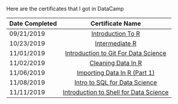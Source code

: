 
Here are the certificates that I got in DataCamp

| Date Completed | Certificate Name                                 |
| :------------- | :--------------------------------------------:   | 
| 09/21/2019     | [Introduction To R](certificate-IntroductionToR.pdf) |
| 10/23/2019     | [Intermediate R](certificate-IntermediateR.pdf)      |
| 11/01/2019     | [Introduction to Git For Data Science](certificate-IntroductionToGitForDataScience.pdf)   |
| 11/02/2019     | [Cleaning Data In R](certificate-CleaningDataInR.pdf)  |
| 11/06/2019     | [Importing Data In R (Part 1)](certificate-ImportingDataInRPart1.pdf) |
| 11/08/2019     | [Intro to SQL for Data Science](certificate-IntroToSqlForDataScience.pdf) |
| 11/11/2019     | [Introduction to Shell for Data Science](certificate-IntroToShellForDataScience.pdf) |

